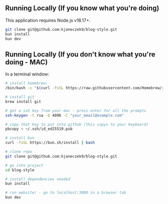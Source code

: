 ## Running Locally (If you know what you're doing)

This application requires Node.js v18.17+.

```bash
git clone git@github.com:kjaneczek9/blog-style.git
bun install
bun dev
```

## Running Locally (If you don't know what you're doing - MAC)
In a terminal window:
```bash
# install homebrew:
/bin/bash -c "$(curl -fsSL https://raw.githubusercontent.com/Homebrew/install/HEAD/install.sh)"

# install git
brew install git

# get a ssh key from your mac - press enter for all the prompts
ssh-keygen -t rsa -b 4096 -C "your_email@example.com"

# copy that key to put into github (this copys to your keyboard)
pbcopy < ~/.ssh/id_ed25519.pub

# install bun
curl -fsSL https://bun.sh/install | bash

# clone repo
git clone git@github.com:kjaneczek9/blog-style.git

# go into project
cd blog-style

# install dependencies needed
bun install

# run website! - go to localhost:3000 in a browser tab
bun dev
```